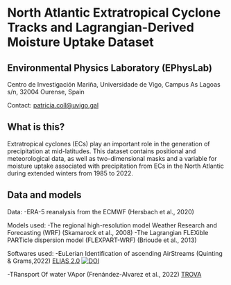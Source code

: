 # North Atlantic Extratropical Cyclone Tracks and Lagrangian-Derived Moisture Uptake Dataset
## Environmental Physics Laboratory (EPhysLab)
Centro de Investigación Mariña, Universidade de Vigo, Campus As Lagoas s/n, 32004 Ourense, Spain

Contact: patricia.coll@uvigo.gal

## What is this?
Extratropical cyclones (ECs) play an important role in the generation of precipitation at mid-latitudes. This dataset contains positional and meteorological data, as well as two-dimensional masks and a variable for moisture uptake associated with precipitation from ECs in the North Atlantic during extended winters from 1985 to 2022.

## Data and models
Data:
-ERA-5 reanalysis from the ECMWF (Hersbach et al., 2020)

Models used:
-The regional high-resolution model Weather Research and Forecasting (WRF) (Skamarock et al., 2008)
-The Lagrangian FLEXible PARTicle dispersion model (FLEXPART-WRF) (Brioude et al., 2013)

Softwares used:
-EuLerian Identification of ascending AirStreams (Quinting & Grams,2022) [ELIAS 2.0](https://doi.org/10.5281/zenodo.5154980) [![DOI](https://zenodo.org/badge/DOI/10.5281/zenodo.5154980.svg)](https://doi.org/10.5281/zenodo.5154980)

-TRansport Of water VApor (Frenández-Alvarez et al., 2022) [TROVA](https://github.com/tramo-ephyslab/TROVA-master.git)


